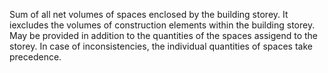 Sum of all net volumes of spaces enclosed by the building storey. It iexcludes the volumes of construction elements within the building storey. May be provided in addition to the quantities of the spaces assigend to the storey. In case of inconsistencies, the individual quantities of spaces take precedence.
